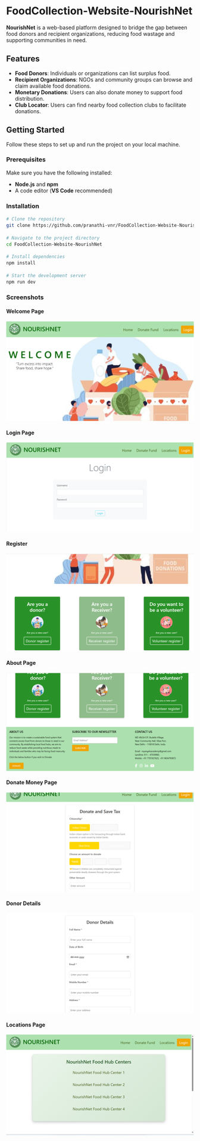 # FoodCollection-Website-NourishNet

**NourishNet** is a web-based platform designed to bridge the gap between food donors and recipient organizations, reducing food wastage and supporting communities in need.

## Features

- **Food Donors**: Individuals or organizations can list surplus food.
- **Recipient Organizations**: NGOs and community groups can browse and claim available food donations.
- **Monetary Donations**: Users can also donate money to support food distribution.
- **Club Locator**: Users can find nearby food collection clubs to facilitate donations.

## Getting Started

Follow these steps to set up and run the project on your local machine.

### Prerequisites

Make sure you have the following installed:

- **Node.js** and **npm**
- A code editor (**VS Code** recommended)

### Installation

```sh
# Clone the repository
git clone https://github.com/pranathi-vnr/FoodCollection-Website-NourishNet.git

# Navigate to the project directory
cd FoodCollection-Website-NourishNet

# Install dependencies
npm install

# Start the development server
npm run dev

```
### Screenshots



#### Welcome Page  
![Welcome](Screenshots/Welcome.png)


#### Login Page  
![Login](Screenshots/Login.png)


#### Register
![Register](Screenshots/register.png)


#### About Page  
![About](Screenshots/About.png)


#### Donate Money Page  
![Donate Money](Screenshots/donatemoney.png)


#### Donor Details 
![Donor Details](Screenshots/donardetails.png)


#### Locations Page  
![Locations](Screenshots/locations.png)






